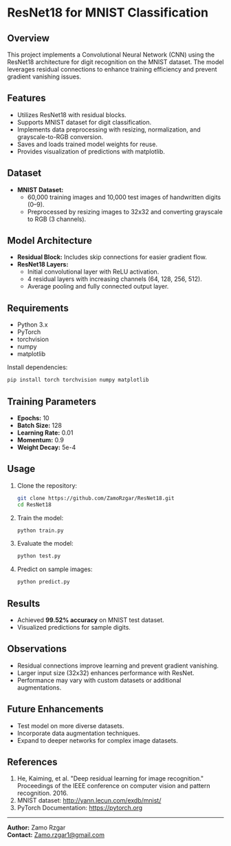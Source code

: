 # ResNet18 for MNIST Classification

## Overview
This project implements a Convolutional Neural Network (CNN) using the ResNet18 architecture for digit recognition on the MNIST dataset. The model leverages residual connections to enhance training efficiency and prevent gradient vanishing issues.

## Features
- Utilizes ResNet18 with residual blocks.
- Supports MNIST dataset for digit classification.
- Implements data preprocessing with resizing, normalization, and grayscale-to-RGB conversion.
- Saves and loads trained model weights for reuse.
- Provides visualization of predictions with matplotlib.

## Dataset
- **MNIST Dataset:**
  - 60,000 training images and 10,000 test images of handwritten digits (0–9).
  - Preprocessed by resizing images to 32x32 and converting grayscale to RGB (3 channels).

## Model Architecture
- **Residual Block:** Includes skip connections for easier gradient flow.
- **ResNet18 Layers:**
  - Initial convolutional layer with ReLU activation.
  - 4 residual layers with increasing channels (64, 128, 256, 512).
  - Average pooling and fully connected output layer.

## Requirements
- Python 3.x
- PyTorch
- torchvision
- numpy
- matplotlib

Install dependencies:
```bash
pip install torch torchvision numpy matplotlib
```

## Training Parameters
- **Epochs:** 10
- **Batch Size:** 128
- **Learning Rate:** 0.01
- **Momentum:** 0.9
- **Weight Decay:** 5e-4

## Usage
1. Clone the repository:
   ```bash
   git clone https://github.com/ZamoRzgar/ResNet18.git
   cd ResNet18
   ```
2. Train the model:
   ```bash
   python train.py
   ```
3. Evaluate the model:
   ```bash
   python test.py
   ```
4. Predict on sample images:
   ```bash
   python predict.py
   ```

## Results
- Achieved **99.52% accuracy** on MNIST test dataset.
- Visualized predictions for sample digits.

## Observations
- Residual connections improve learning and prevent gradient vanishing.
- Larger input size (32x32) enhances performance with ResNet.
- Performance may vary with custom datasets or additional augmentations.

## Future Enhancements
- Test model on more diverse datasets.
- Incorporate data augmentation techniques.
- Expand to deeper networks for complex image datasets.

## References
1. He, Kaiming, et al. "Deep residual learning for image recognition." Proceedings of the IEEE conference on computer vision and pattern recognition. 2016.
2. MNIST dataset: http://yann.lecun.com/exdb/mnist/
3. PyTorch Documentation: https://pytorch.org

---
**Author:** Zamo Rzgar  
**Contact:** Zamo.rzgar1@gmail.com


